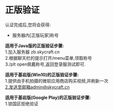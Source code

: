 # 正版验证

认证完成后,您将会获得:

* 服务器内\[正版玩家\]称号  

**适用于Java版的正版验证步骤:**  
1.加入服务器 zb.skycraft.cn  
2.根据聊天栏的提示打开/menu菜单,领取称号  
3./plt open佩戴称号,返回登录服测试即可.

**适用于基岩版\(Win10\)的正版验证步骤:**  
1.提供由手机拍摄的微软应用商店购买视频,并刷新一次  
2.发送至邮箱admin@skycraft.cn

**适用于基岩版\(Google Play\)的正版验证步骤:**  
1.锁国区拒绝验证

